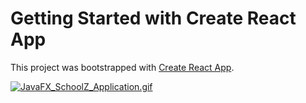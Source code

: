 # Getting Started with Create React App

This project was bootstrapped with [Create React App](https://github.com/facebook/create-react-app).

[![JavaFX_SchoolZ_Application.gif](https://s2.gifyu.com/images/chrome-capture6c6e83337289f9fd.gif)](https://media.giphy.com/media/aoteWNoG5P5RPvCZiG/source.gif)
